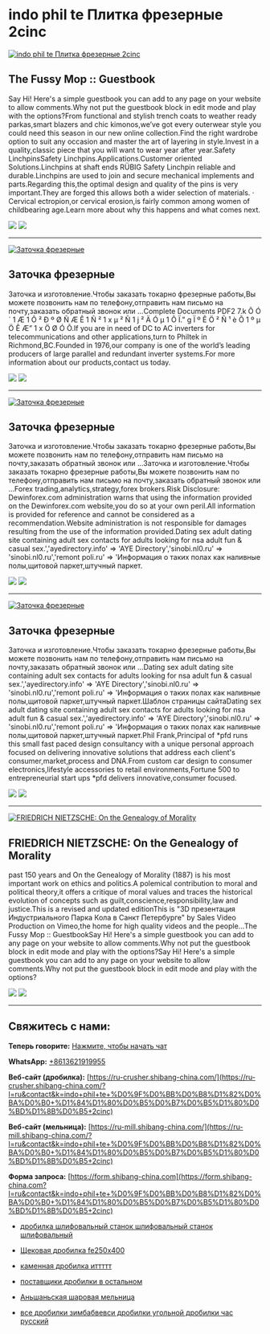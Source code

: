 # indo phil te Плитка фрезерные 2cinc

<a href="https://swt.shibang-china.com/?l=ru&img&k=indo+phil+te+%D0%9F%D0%BB%D0%B8%D1%82%D0%BA%D0%B0+%D1%84%D1%80%D0%B5%D0%B7%D0%B5%D1%80%D0%BD%D1%8B%D0%B5+2cinc" target="_blank">![indo phil te Плитка фрезерные 2cinc](http://static.shibang-china.com/all-800x300/1428.jpg)</a>

## The Fussy Mop :: Guestbook
Say Hi! Here's a simple guestbook you can add to any page on your website to allow comments.Why not put the guestbook block in edit mode and play with the options?From functional and stylish trench coats to weather ready parkas,smart blazers and chic kimonos,we’ve got every outerwear style you could need this season in our new online collection.Find the right wardrobe option to suit any occasion and master the art of layering in style.Invest in a quality,classic piece that you will want to wear year after year.Safety LinchpinsSafety Linchpins.Applications.Customer oriented Solutions.Linchpins at shaft ends R&#220;BIG Safety Linchpin reliable and durable.Linchpins are used to join and secure mechanical implements and parts.Regarding this,the optimal design and quality of the pins is very important.They are forged this allows both a wider selection of materials.&nbsp;&#0183;&#32;Cervical ectropion,or cervical erosion,is fairly common among women of childbearing age.Learn more about why this happens and what comes next.


<a href="https://whatsapp.shibangsoft.com/WhatsApp.php" target="_blank" title="WhatsApp">![](http://static.shibang-china.com/icon/whatsapp.png)</a> <a href="https://swt.shibang-china.com/?l=ru&icon&k=indo+phil+te+%D0%9F%D0%BB%D0%B8%D1%82%D0%BA%D0%B0+%D1%84%D1%80%D0%B5%D0%B7%D0%B5%D1%80%D0%BD%D1%8B%D0%B5+2cinc" target="_blank">![](http://static.shibang-china.com/icon/chat-ru.png)</a>

---

<a href="https://swt.shibang-china.com/?l=ru&img&k=indo+phil+te+%D0%9F%D0%BB%D0%B8%D1%82%D0%BA%D0%B0+%D1%84%D1%80%D0%B5%D0%B7%D0%B5%D1%80%D0%BD%D1%8B%D0%B5+2cinc" target="_blank">![Заточка фрезерные](http://static.shibang-china.com/all-800x300/902.jpg)</a>

## Заточка фрезерные
Заточка и изготовление.Чтобы заказать токарно фрезерные работы,Вы можете позвонить нам по телефону,отправить нам письмо на почту,заказать обратный звонок или …Complete Documents PDF2 7.k &#213; &#211; &#180; 1 &#198; 1 &#212; &#178; &#208; &#186; &#216; &#209; &#198; &#202; 1 &#209; &#178; 1 x &#181; &#178; &#209; 1 j &#178; &#196; &#211; &#181; 1 &#212; &#207;.” g &#207; &#186; &#202; &#214; &#178; &#209; &#185; &#232; &#213; 1 &#186; &#181; &#214; &#202; &#198;” 1 x &#214; &#216; &#211; &#213;.If you are in need of DC to AC inverters for telecommunications and other applications,turn to Philtek in Richmond,BC.Founded in 1976,our company is one of the world’s leading producers of large parallel and redundant inverter systems.For more information about our products,contact us today.


<a href="https://whatsapp.shibangsoft.com/WhatsApp.php" target="_blank" title="WhatsApp">![](http://static.shibang-china.com/icon/whatsapp.png)</a> <a href="https://swt.shibang-china.com/?l=ru&icon&k=indo+phil+te+%D0%9F%D0%BB%D0%B8%D1%82%D0%BA%D0%B0+%D1%84%D1%80%D0%B5%D0%B7%D0%B5%D1%80%D0%BD%D1%8B%D0%B5+2cinc" target="_blank">![](http://static.shibang-china.com/icon/chat-ru.png)</a>

---

<a href="https://swt.shibang-china.com/?l=ru&img&k=indo+phil+te+%D0%9F%D0%BB%D0%B8%D1%82%D0%BA%D0%B0+%D1%84%D1%80%D0%B5%D0%B7%D0%B5%D1%80%D0%BD%D1%8B%D0%B5+2cinc" target="_blank">![Заточка фрезерные](http://static.shibang-china.com/all-800x300/358.jpg)</a>

## Заточка фрезерные
Заточка и изготовление.Чтобы заказать токарно фрезерные работы,Вы можете позвонить нам по телефону,отправить нам письмо на почту,заказать обратный звонок или …Заточка и изготовление.Чтобы заказать токарно фрезерные работы,Вы можете позвонить нам по телефону,отправить нам письмо на почту,заказать обратный звонок или …Forex trading,analytics,strategy,forex brokers.Risk Disclosure: Dewinforex.com administration warns that using the information provided on the Dewinforex.com website,you do so at your own peril.All information is provided for reference and cannot be considered as a recommendation.Website administration is not responsible for damages resulting from the use of the information provided.Dating sex adult dating site containing adult sex contacts for adults looking for nsa adult fun &amp; casual sex.','ayedirectory.info' =&gt; 'AYE Directory','sinobi.nl0.ru' =&gt; 'sinobi.nl0.ru','remont poli.ru' =&gt; 'Информация о таких полах как наливные полы,щитовой паркет,штучный паркет.


<a href="https://whatsapp.shibangsoft.com/WhatsApp.php" target="_blank" title="WhatsApp">![](http://static.shibang-china.com/icon/whatsapp.png)</a> <a href="https://swt.shibang-china.com/?l=ru&icon&k=indo+phil+te+%D0%9F%D0%BB%D0%B8%D1%82%D0%BA%D0%B0+%D1%84%D1%80%D0%B5%D0%B7%D0%B5%D1%80%D0%BD%D1%8B%D0%B5+2cinc" target="_blank">![](http://static.shibang-china.com/icon/chat-ru.png)</a>

---

<a href="https://swt.shibang-china.com/?l=ru&img&k=indo+phil+te+%D0%9F%D0%BB%D0%B8%D1%82%D0%BA%D0%B0+%D1%84%D1%80%D0%B5%D0%B7%D0%B5%D1%80%D0%BD%D1%8B%D0%B5+2cinc" target="_blank">![Заточка фрезерные](http://static.shibang-china.com/all-800x300/132.jpg)</a>

## Заточка фрезерные
Заточка и изготовление.Чтобы заказать токарно фрезерные работы,Вы можете позвонить нам по телефону,отправить нам письмо на почту,заказать обратный звонок или …Dating sex adult dating site containing adult sex contacts for adults looking for nsa adult fun &amp; casual sex.','ayedirectory.info' =&gt; 'AYE Directory','sinobi.nl0.ru' =&gt; 'sinobi.nl0.ru','remont poli.ru' =&gt; 'Информация о таких полах как наливные полы,щитовой паркет,штучный паркет.Шаблон страницы сайтаDating sex adult dating site containing adult sex contacts for adults looking for nsa adult fun &amp; casual sex.','ayedirectory.info' =&gt; 'AYE Directory','sinobi.nl0.ru' =&gt; 'sinobi.nl0.ru','remont poli.ru' =&gt; 'Информация о таких полах как наливные полы,щитовой паркет,штучный паркет.Phil Frank,Principal of *pfd runs this small fast paced design consultancy with a unique personal approach focused on delivering innovative solutions that address each client's consumer,market,process and DNA.From custom car design to consumer electronics,lifestyle accessories to retail environments,Fortune 500 to entrepreneurial start ups *pfd delivers innovative,consumer focused.


<a href="https://whatsapp.shibangsoft.com/WhatsApp.php" target="_blank" title="WhatsApp">![](http://static.shibang-china.com/icon/whatsapp.png)</a> <a href="https://swt.shibang-china.com/?l=ru&icon&k=indo+phil+te+%D0%9F%D0%BB%D0%B8%D1%82%D0%BA%D0%B0+%D1%84%D1%80%D0%B5%D0%B7%D0%B5%D1%80%D0%BD%D1%8B%D0%B5+2cinc" target="_blank">![](http://static.shibang-china.com/icon/chat-ru.png)</a>

---

<a href="https://swt.shibang-china.com/?l=ru&img&k=indo+phil+te+%D0%9F%D0%BB%D0%B8%D1%82%D0%BA%D0%B0+%D1%84%D1%80%D0%B5%D0%B7%D0%B5%D1%80%D0%BD%D1%8B%D0%B5+2cinc" target="_blank">![FRIEDRICH NIETZSCHE: On the Genealogy of Morality](http://static.shibang-china.com/all-800x300/294.jpg)</a>

## FRIEDRICH NIETZSCHE: On the Genealogy of Morality
past 150 years and On the Genealogy of Morality (1887) is his most important work on ethics and politics.A polemical contribution to moral and political theory,it offers a critique of moral values and traces the historical evolution of concepts such as guilt,conscience,responsibility,law and justice.This is a revised and updated editionThis is &quot;3D презентация Индустриального Парка Кола в Санкт Петербурге&quot; by Sales Video Production on Vimeo,the home for high quality videos and the people…The Fussy Mop :: GuestbookSay Hi! Here's a simple guestbook you can add to any page on your website to allow comments.Why not put the guestbook block in edit mode and play with the options?Say Hi! Here's a simple guestbook you can add to any page on your website to allow comments.Why not put the guestbook block in edit mode and play with the options?


<a href="https://whatsapp.shibangsoft.com/WhatsApp.php" target="_blank" title="WhatsApp">![](http://static.shibang-china.com/icon/whatsapp.png)</a> <a href="https://swt.shibang-china.com/?l=ru&icon&k=indo+phil+te+%D0%9F%D0%BB%D0%B8%D1%82%D0%BA%D0%B0+%D1%84%D1%80%D0%B5%D0%B7%D0%B5%D1%80%D0%BD%D1%8B%D0%B5+2cinc" target="_blank">![](http://static.shibang-china.com/icon/chat-ru.png)</a>

---
## Свяжитесь с нами:

**Теперь говорите:** [Нажмите, чтобы начать чат](https://swt.shibang-china.com?l=ru&contact&k=indo+phil+te+%D0%9F%D0%BB%D0%B8%D1%82%D0%BA%D0%B0+%D1%84%D1%80%D0%B5%D0%B7%D0%B5%D1%80%D0%BD%D1%8B%D0%B5+2cinc)

**WhatsApp:**  [+8613621919955](https://whatsapp.shibangsoft.com/WhatsApp.php)

**Веб-сайт (дробилка):** [https://ru-crusher.shibang-china.com/](https://ru-crusher.shibang-china.com/?l=ru&contact&k=indo+phil+te+%D0%9F%D0%BB%D0%B8%D1%82%D0%BA%D0%B0+%D1%84%D1%80%D0%B5%D0%B7%D0%B5%D1%80%D0%BD%D1%8B%D0%B5+2cinc)

**Веб-сайт (мельница):** [https://ru-mill.shibang-china.com/](https://ru-mill.shibang-china.com/?l=ru&contact&k=indo+phil+te+%D0%9F%D0%BB%D0%B8%D1%82%D0%BA%D0%B0+%D1%84%D1%80%D0%B5%D0%B7%D0%B5%D1%80%D0%BD%D1%8B%D0%B5+2cinc)

**Форма запроса:** [https://form.shibang-china.com](https://form.shibang-china.com?l=ru&contact&k=indo+phil+te+%D0%9F%D0%BB%D0%B8%D1%82%D0%BA%D0%B0+%D1%84%D1%80%D0%B5%D0%B7%D0%B5%D1%80%D0%BD%D1%8B%D0%B5+2cinc)

* [дробилка шлифовальный станок шлифовальный станок шлифовальный](../122/%D0%B4%D1%80%D0%BE%D0%B1%D0%B8%D0%BB%D0%BA%D0%B0%20%D1%88%D0%BB%D0%B8%D1%84%D0%BE%D0%B2%D0%B0%D0%BB%D1%8C%D0%BD%D1%8B%D0%B9%20%D1%81%D1%82%D0%B0%D0%BD%D0%BE%D0%BA%20%D1%88%D0%BB%D0%B8%D1%84%D0%BE%D0%B2%D0%B0%D0%BB%D1%8C%D0%BD%D1%8B%D0%B9%20%D1%81%D1%82%D0%B0%D0%BD%D0%BE%D0%BA%20%D1%88%D0%BB%D0%B8%D1%84%D0%BE%D0%B2%D0%B0%D0%BB%D1%8C%D0%BD%D1%8B%D0%B9.md)

* [Щековая дробилка fe250x400](../125/%D0%A9%D0%B5%D0%BA%D0%BE%D0%B2%D0%B0%D1%8F%20%D0%B4%D1%80%D0%BE%D0%B1%D0%B8%D0%BB%D0%BA%D0%B0%20fe250x400.md)

* [каменная дробилка иттттт](../125/%D0%BA%D0%B0%D0%BC%D0%B5%D0%BD%D0%BD%D0%B0%D1%8F%20%D0%B4%D1%80%D0%BE%D0%B1%D0%B8%D0%BB%D0%BA%D0%B0%20%D0%B8%D1%82%D1%82%D1%82%D1%82%D1%82.md)

* [поставщики дробилки в остальном](../123/%D0%BF%D0%BE%D1%81%D1%82%D0%B0%D0%B2%D1%89%D0%B8%D0%BA%D0%B8%20%D0%B4%D1%80%D0%BE%D0%B1%D0%B8%D0%BB%D0%BA%D0%B8%20%D0%B2%20%D0%BE%D1%81%D1%82%D0%B0%D0%BB%D1%8C%D0%BD%D0%BE%D0%BC.md)

* [Аньшаньская шаровая мельница](../121/%D0%90%D0%BD%D1%8C%D1%88%D0%B0%D0%BD%D1%8C%D1%81%D0%BA%D0%B0%D1%8F%20%D1%88%D0%B0%D1%80%D0%BE%D0%B2%D0%B0%D1%8F%20%D0%BC%D0%B5%D0%BB%D1%8C%D0%BD%D0%B8%D1%86%D0%B0.md)

* [все дробилки зимбабвевси дробилки угольной дробилки час русский](../122/%D0%B2%D1%81%D0%B5%20%D0%B4%D1%80%D0%BE%D0%B1%D0%B8%D0%BB%D0%BA%D0%B8%20%D0%B7%D0%B8%D0%BC%D0%B1%D0%B0%D0%B1%D0%B2%D0%B5%D0%B2%D1%81%D0%B8%20%D0%B4%D1%80%D0%BE%D0%B1%D0%B8%D0%BB%D0%BA%D0%B8%20%D1%83%D0%B3%D0%BE%D0%BB%D1%8C%D0%BD%D0%BE%D0%B9%20%D0%B4%D1%80%D0%BE%D0%B1%D0%B8%D0%BB%D0%BA%D0%B8%20%D1%87%D0%B0%D1%81%20%D1%80%D1%83%D1%81%D1%81%D0%BA%D0%B8%D0%B9.md)